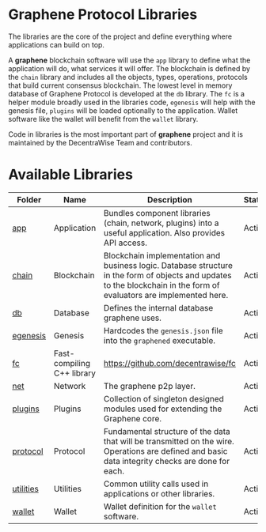 # Graphene Protocol Libraries

The libraries are the core of the project and define everything where applications can build on top.

A **graphene** blockchain software will use the `app` library to define what the application will do, what services it will offer. The blockchain is defined by the `chain` library and includes all the objects, types, operations, protocols that build current consensus blockchain. The lowest level in memory database of Graphene Protocol is developed at the `db` library. The `fc` is a helper module broadly used in the libraries code, `egenesis` will help with the genesis file, `plugins` will be loaded optionally to the application. Wallet software like the wallet will benefit from the `wallet` library.

Code in libraries is the most important part of **graphene** project and it is maintained by the DecentraWise Team and contributors.


# Available Libraries

Folder | Name | Description | Status
---|---|---|---
[app](app) | Application | Bundles component libraries (chain, network, plugins) into a useful application. Also provides API access. | Active 
[chain](chain) | Blockchain | Blockchain implementation and business logic. Database structure in the form of objects and updates to the blockchain in the form of evaluators are implemented here. | Active 
[db](db) | Database | Defines the internal database graphene uses. | Active 
[egenesis](egenesis) | Genesis | Hardcodes the `genesis.json` file into the `graphened` executable.| Active
[fc](fc) | Fast-compiling C++ library | https://github.com/decentrawise/fc | Active 
[net](net) | Network | The graphene p2p layer. | Active 
[plugins](plugins) | Plugins | Collection of singleton designed modules used for extending the Graphene core.  | Active 
[protocol](protocol) | Protocol | Fundamental structure of the data that will be transmitted on the wire. Operations are defined and basic data integrity checks are done for each.  | Active 
[utilities](utilities) | Utilities | Common utility calls used in applications or other libraries. | Active 
[wallet](wallet) | Wallet | Wallet definition for the `wallet` software. | Active
